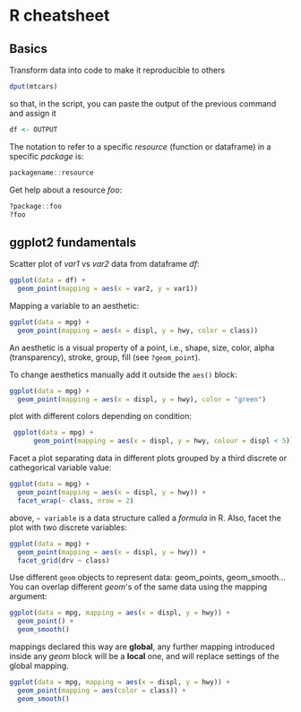 # R cheatsheet

## Basics

Transform data into code to make it reproducible to others
```R
dput(mtcars)
```
so that, in the script, you can paste the output of the previous command and assign it 
```R
df <- OUTPUT
```
The notation to refer to a specific _resource_ (function or dataframe) in a specific _package_ is:
```R
packagename::resource
```
Get help about a resource _foo_:
```R
?package::foo
?foo
```

## ggplot2 fundamentals

Scatter plot of _var1_ vs _var2_ data from dataframe _df_:
```R
ggplot(data = df) + 
  geom_point(mapping = aes(x = var2, y = var1))
```

Mapping a variable to an aesthetic:
```R
ggplot(data = mpg) + 
  geom_point(mapping = aes(x = displ, y = hwy, color = class))
```
An aesthetic is a visual property of a point, i.e., shape, size, color, alpha (transparency), stroke, group, fill (see `?geom_point`).

To change aesthetics manually add it outside the ```aes()``` block:
```R
ggplot(data = mpg) + 
  geom_point(mapping = aes(x = displ, y = hwy), color = "green")
```
plot with different colors depending on condition:
```R
 ggplot(data = mpg) + 
      geom_point(mapping = aes(x = displ, y = hwy, colour = displ < 5))
```

Facet a plot separating data in different plots grouped by a third discrete or cathegorical variable value:
```R
ggplot(data = mpg) + 
  geom_point(mapping = aes(x = displ, y = hwy)) + 
  facet_wrap(~ class, nrow = 2)
```
above, `~ variable` is a data structure called a _formula_ in R. Also, facet the plot with two discrete variables:
```R
ggplot(data = mpg) + 
  geom_point(mapping = aes(x = displ, y = hwy)) + 
  facet_grid(drv ~ class)
```
Use different `geom` objects to represent data: geom_points, geom_smooth...
You can overlap different _geom_'s of the same data using the mapping argument:
```R
ggplot(data = mpg, mapping = aes(x = displ, y = hwy)) + 
  geom_point() + 
  geom_smooth()
```
mappings declared this way are **global**, any further mapping introduced inside any _geom_ block will be a **local** one, and will replace settings of the global mapping.
```R
ggplot(data = mpg, mapping = aes(x = displ, y = hwy)) + 
  geom_point(mapping = aes(color = class)) + 
  geom_smooth()
```
